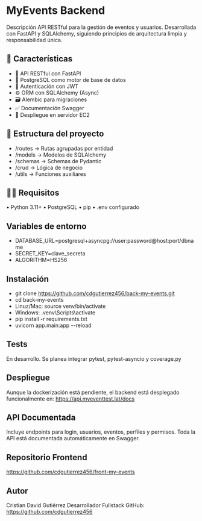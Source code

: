 # MyEvents Backend
Descripción
API RESTful para la gestión de eventos y usuarios. Desarrollada con FastAPI y SQLAlchemy,
siguiendo principios de arquitectura limpia y responsabilidad única.

##  🚀 Características
- 🔐 API RESTful con FastAPI
- 🧾 PostgreSQL como motor de base de datos
- 👥 Autenticación con JWT
- ⚙️ ORM con SQLAlchemy (Async)
- 🗃️ Alembic para migraciones
- ✅ Documentación Swagger
- 🔄 Despliegue en servidor EC2

## 📁 Estructura del proyecto
- /routes             → Rutas agrupadas por entidad
- /models             → Modelos de SQLAlchemy
- /schemas            → Schemas de Pydantic
- /crud               → Lógica de negocio
- /utils              → Funciones auxiliares

## 🧑‍💻 Requisitos
• Python 3.11+
• PostgreSQL
• pip
• .env configurado

## Variables de entorno
- DATABASE_URL=postgresql+asyncpg://user:password@host:port/dbname
- SECRET_KEY=clave_secreta
- ALGORITHM=HS256

## Instalación
- git clone https://github.com/cdgutierrez456/back-my-events.git
- cd back-my-events
- Linuz/Mac: source venv/bin/activate
- Windows: .venv\Scripts\activate
- pip install -r requirements.txt
- uvicorn app.main:app --reload

## Tests
En desarrollo. Se planea integrar pytest, pytest-asyncio y coverage.py

## Despliegue
Aunque la dockerización está pendiente, el backend está desplegado funcionalmente en:
https://api.myeventtest.lat/docs

## API Documentada
Incluye endpoints para login, usuarios, eventos, perfiles y permisos. Toda la API está documentada automáticamente en Swagger.

## Repositorio Frontend
https://github.com/cdgutierrez456/front-my-events

## Autor
Cristian David Gutiérrez
Desarrollador Fullstack
GitHub: https://github.com/cdgutierrez456